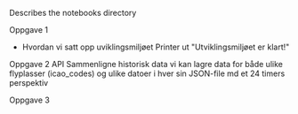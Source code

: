 Describes the notebooks directory

Oppgave 1
* Hvordan vi satt opp uviklingsmiljøet
Printer ut "Utviklingsmiljøet er klart!"

Oppgave 2
API
Sammenligne historisk data
vi kan lagre data for både ulike flyplasser (icao_codes) og ulike datoer i hver sin JSON-file md et 24 timers perspektiv

Oppgave 3

